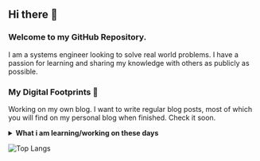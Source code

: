 ## Hi there 👋
### Welcome to my GitHub Repository.

I am a systems engineer looking to solve real world problems. I have a passion for learning and sharing my knowledge with others as publicly as possible.
 
### My Digital Footprints 🌱

Working on my own blog.
I want to write regular blog posts, most of which you will find on my personal blog when finished.
Check it soon.

<details>
 <summary><strong>What i am learning/working on these days</strong></summary>
 <ul>
   <li> Docker </li>
   <li> CD/CI </li>
   <li> Python </li>
   <li> Kubernetes </li>
   <li> Ansible/Terraform </li>
   <li> Vuejs with Nuxtjs framework </li>
  </ul>
</details>

![Top Langs](https://github-readme-stats.vercel.app/api/top-langs/?username=doduf57&layout=compact&hide_border=true)